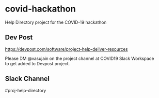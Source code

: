 # covid-hackathon
Help Directory project for the COVID-19 hackathon


## Dev Post
https://devpost.com/software/project-help-deliver-resources 

Please DM @vasujain on the project channel at COVID19 Slack Workspace to get added to Devpost project.

## Slack Channel
#proj-help-directory
